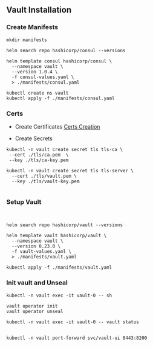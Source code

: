 ## Vault Installation

### Create Manifests

```
mkdir manifests

helm search repo hashicorp/consul --versions  

helm template consul hashicorp/consul \
  --namespace vault \
  --version 1.0.4 \
  -f consul-values.yaml \
  > ./manifests/consul.yaml

kubectl create ns vault
kubectl apply -f ./manifests/consul.yaml
```

### Certs
- Create Certificates
[Certs Creation](./tls/cert.md)

- Create Secrets
```
kubectl -n vault create secret tls tls-ca \
 --cert ./tls/ca.pem  \
 --key ./tls/ca-key.pem

kubectl -n vault create secret tls tls-server \
  --cert ./tls/vault.pem \
  --key ./tls/vault-key.pem
  
```

### Setup Vault

```


helm search repo hashicorp/vault --versions  

helm template vault hashicorp/vault \
  --namespace vault \
  --version 0.23.0 \
  -f vault-values.yaml \
  > ./manifests/vault.yaml

kubectl apply -f ./manifests/vault.yaml

```

### Init vault and Unseal

```
kubectl -n vault exec -it vault-0 -- sh

vault operator init
vault operator unseal

kubectl -n vault exec -it vault-0 -- vault status


kubectl -n vault port-forward svc/vault-ui 8443:8200
```
